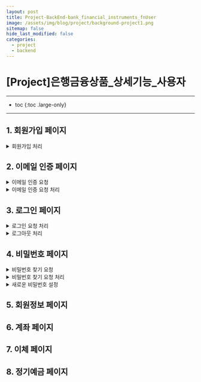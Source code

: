 ```yaml
---
layout: post
title: Project-BackEnd-bank_financial_instruments_fnUser
image: /assets/img/blog/project/background-project1.png
sitemap: false
hide_last_modified: false
categories:
  - project
  - backend
---
```


# [Project]은행금융상품_상세기능_사용자

---
* toc
{:toc .large-only}

---

## 1. 회원가입 페이지

<details>
  <summary>회원가입 처리</summary>
    <div markdown="1">

    - POST /api/member/signup
    - 요청 : 이메일 ,비밀번호, 이름, 휴대폰번호

</div>
</details>

## 2. 이메일 인증 페이지

<details details>
  <summary>이메일 인증 요청</summary>
    <div markdown="1">

    - GET /api/member/email
    - 요청 : 이메일

</div>
</details>
<details>
  <summary>이메일 인증 요청 처리</summary>
    <div markdown="1">

    - GET /api/member/email-auth
    - 요청 : uuid(범용 고유 식별자)

</div>
</details>

## 3. 로그인 페이지

<details>
  <summary>로그인 요청 처리</summary>
    <div markdown="1">

    - POST /api/member/login
    - 요청 : 이메일, 비밀번호

</div>
</details>
<details>
  <summary>로그아웃 처리</summary>
    <div markdown="1">

    - GET /api/member/logout

</div>
</details>

## 4. 비밀번호 페이지

<details>
  <summary>비밀번호 찾기 요청</summary>
    <div markdown="1">

    - POST/api/member/find/password
    - 요청 : 이메일 이름

</div>
</details>
<details>
  <summary>비밀번호 찾기 요청 처리</summary>
    <div markdown="1">

    - GET /api/member/reset/password
    - 요청 : uuid(범용 고유 식별자)

</div>
</details>
<details>
  <summary>새로운 비밀번호 설정</summary>
    <div markdown="1">

    - PATCH /api/member/reset/password
    - 요청 : uuid(범용 고유 식별자), 비밀번호

</div>
</details>

## 5. 회원정보 페이지

## 6. 계좌 페이지

## 7. 이체 페이지

## 8. 정기예금 페이지



